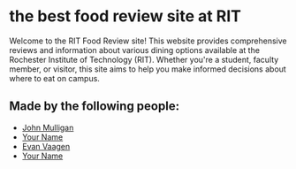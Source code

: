 # the best food review site at RIT
Welcome to the RIT Food Review site! This website provides comprehensive reviews and information about various dining
options available at the Rochester Institute of Technology (RIT). Whether you're a student, faculty member, or visitor,
this site aims to help you make informed decisions about where to eat on campus.

## Made by the following people:
- [John Mulligan](https://github.com/jmulligan191)
- [Your Name](https://github.com/yourusername)
- [Evan Vaagen](https://github.com/wisoven)
- [Your Name](https://github.com/yourusername)
